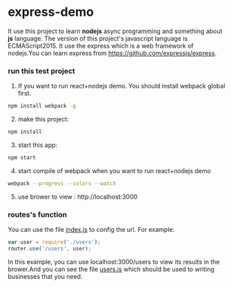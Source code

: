 # express-demo

It use this project to learn **nodejs** async programming and something about **js** language.
The version of this project's javascript language is ECMAScript2015.
It use the express which is a web framework of nodejs.You can learn express from https://github.com/expressjs/express.

### run this test project

1. If you want to run react+nodejs demo. You should install webpack global first.
  ```bash
  npm install webpack -g
  ```

2. make this project:
  ```bash
  npm install
  ```
  
3. start this app:
  ```bash
  npm start
  ```
  
4. start compile of webpack when you want to run react+nodejs demo
  ```bash
  webpack --progress --colors --watch
  ```
  
5. use brower to view :
  http://localhost:3000

### routes's function
You can use the file [index.js](https://github.com/zhzhaohanzh/express-demo/blob/master/routes/index.js) to config the url. For example:
  ```javascript
  var user = require('./users');
  router.use('/users', user);
  ```
In this example, you can use localhost:3000/users to view its results in the brower.And you can see the file [users.js](https://github.com/zhzhaohanzh/express-demo/blob/master/routes/users.js) which should be used to writing businesses that you need.

